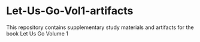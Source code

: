 # Let-Us-Go-Vol1-artifacts
This repository contains supplementary study materials and artifacts for the book Let Us Go Volume 1 
